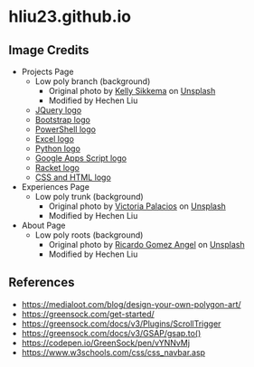 # hliu23.github.io

## Image Credits
- Projects Page
  - Low poly branch (background)
    - Original photo by [Kelly Sikkema](https://unsplash.com/@kellysikkema) on [Unsplash](https://unsplash.com/photos/gjpfSpf9CJM)
    - Modified by Hechen Liu
  - [JQuery logo](https://brand.jquery.org/logos/)
  - [Bootstrap logo](https://getbootstrap.com/docs/5.0/about/brand/)
  - [PowerShell logo](https://commons.wikimedia.org/wiki/File:PowerShell_5.0_icon.png)
  - [Excel logo](https://commons.wikimedia.org/wiki/File:Microsoft_Office_Excel_(2019%E2%80%93present).svg)
  - [Python logo](https://www.python.org/community/logos/)
  - [Google Apps Script logo](https://commons.wikimedia.org/wiki/File:Google_Apps_Script.png)
  - [Racket logo](https://users.cs.northwestern.edu/~robby/logos/)
  - [CSS and HTML logo](https://commons.wikimedia.org/wiki/File:CSS3_and_HTML5_logos_and_wordmarks.svg)
- Experiences Page
  - Low poly trunk (background)
    - Original photo by [Victoria Palacios](https://unsplash.com/@toriamia) on [Unsplash](https://unsplash.com/photos/dfo06_DqxpA)
    - Modified by Hechen Liu
- About Page
  - Low poly roots (background)
    - Original photo by [Ricardo Gomez Angel](https://unsplash.com/@rgaleriacom) on [Unsplash](https://unsplash.com/photos/cX4O-vx1PXE)
    - Modified by Hechen Liu

  

## References
- https://medialoot.com/blog/design-your-own-polygon-art/
- https://greensock.com/get-started/
- https://greensock.com/docs/v3/Plugins/ScrollTrigger
- https://greensock.com/docs/v3/GSAP/gsap.to()
- https://codepen.io/GreenSock/pen/vYNNvMj
- https://www.w3schools.com/css/css_navbar.asp
